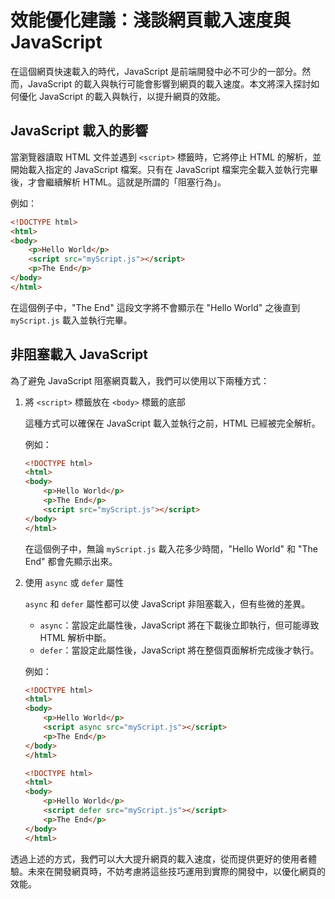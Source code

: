# 效能優化建議：淺談網頁載入速度與 JavaScript

在這個網頁快速載入的時代，JavaScript 是前端開發中必不可少的一部分。然而，JavaScript 的載入與執行可能會影響到網頁的載入速度。本文將深入探討如何優化 JavaScript 的載入與執行，以提升網頁的效能。

## JavaScript 載入的影響

當瀏覽器讀取 HTML 文件並遇到 `<script>` 標籤時，它將停止 HTML 的解析，並開始載入指定的 JavaScript 檔案。只有在 JavaScript 檔案完全載入並執行完畢後，才會繼續解析 HTML。這就是所謂的「阻塞行為」。

例如：

```html
<!DOCTYPE html>
<html>
<body>
    <p>Hello World</p>
    <script src="myScript.js"></script>
    <p>The End</p>
</body>
</html>
```

在這個例子中，"The End" 這段文字將不會顯示在 "Hello World" 之後直到 `myScript.js` 載入並執行完畢。

## 非阻塞載入 JavaScript

為了避免 JavaScript 阻塞網頁載入，我們可以使用以下兩種方式：

1. 將 `<script>` 標籤放在 `<body>` 標籤的底部

    這種方式可以確保在 JavaScript 載入並執行之前，HTML 已經被完全解析。

    例如：

    ```html
    <!DOCTYPE html>
    <html>
    <body>
        <p>Hello World</p>
        <p>The End</p>
        <script src="myScript.js"></script>
    </body>
    </html>
    ```

    在這個例子中，無論 `myScript.js` 載入花多少時間，"Hello World" 和 "The End" 都會先顯示出來。

2. 使用 `async` 或 `defer` 屬性

    `async` 和 `defer` 屬性都可以使 JavaScript 非阻塞載入，但有些微的差異。

    * `async`：當設定此屬性後，JavaScript 將在下載後立即執行，但可能導致 HTML 解析中斷。
    * `defer`：當設定此屬性後，JavaScript 將在整個頁面解析完成後才執行。

    例如：

    ```html
    <!DOCTYPE html>
    <html>
    <body>
        <p>Hello World</p>
        <script async src="myScript.js"></script>
        <p>The End</p>
    </body>
    </html>
    ```

    ```html
    <!DOCTYPE html>
    <html>
    <body>
        <p>Hello World</p>
        <script defer src="myScript.js"></script>
        <p>The End</p>
    </body>
    </html>
    ```

透過上述的方式，我們可以大大提升網頁的載入速度，從而提供更好的使用者體驗。未來在開發網頁時，不妨考慮將這些技巧運用到實際的開發中，以優化網頁的效能。